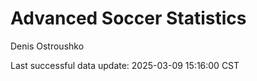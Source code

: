 # Advanced Soccer Statistics
Denis Ostroushko

<!-- gfm -->

Last successful data update: 2025-03-09 15:16:00 CST
